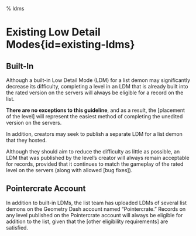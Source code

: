 % ldms

<div class='panel fade js-scroll-anim' data-anim='fade'>

# Existing Low Detail Modes{id=existing-ldms}

## Built-In

Although a built-in Low Detail Mode (LDM) for a list demon may significantly decrease its difficulty, completing a level in an LDM that is already built into the rated version on the servers will always be eligible for a record on the list. 

**There are no exceptions to this guideline**, and as a result, the [placement of the level] will represent the easiest method of completing the unedited version on the servers. 

In addition, creators may seek to publish a separate LDM for a list demon that they hosted. 

Although they should aim to reduce the difficulty as little as possible, an LDM that was published by the level’s creator will always remain acceptable for records, provided that it continues to match the gameplay of the rated level on the servers (along with allowed [bug fixes]).

## Pointercrate Account

In addition to built-in LDMs, the list team has uploaded LDMs of several list demons on the Geometry Dash account named “Pointercrate.” Records on any level published on the Pointercrate account will always be eligible for addition to the list, given that the [other eligibility requirements] are satisfied. 

</div>
